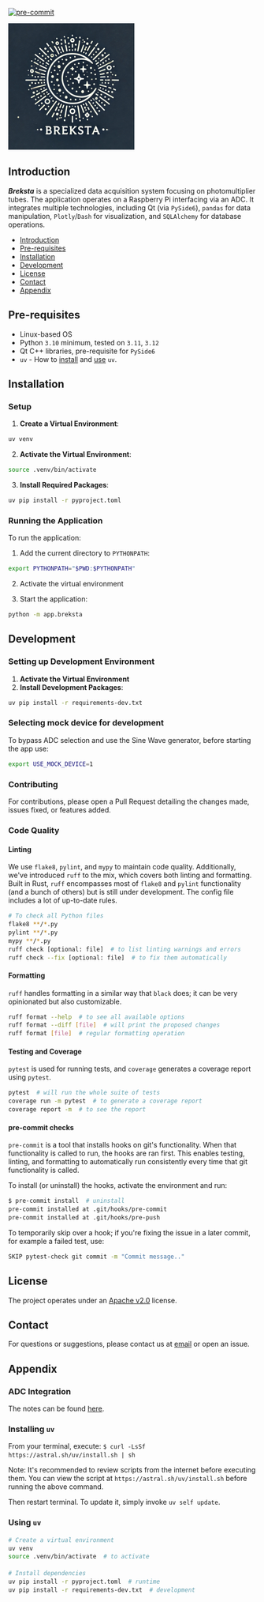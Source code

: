 [![pre-commit](https://img.shields.io/badge/pre--commit-enabled-brightgreen?logo=pre-commit)](https://github.com/pre-commit/pre-commit)

<img src="./assets/breksta.png" style="align:center; width:256px" />

## Introduction

***Breksta*** is a specialized data acquisition system focusing on photomultiplier tubes. The application operates on a Raspberry Pi interfacing via an ADC. It integrates multiple technologies, including Qt (via `PySide6`), `pandas` for data manipulation, `Plotly`/`Dash` for visualization, and `SQLAlchemy` for database operations.

- [Introduction](#introduction)
- [Pre-requisites](#pre-requisites)
- [Installation](#installation)
- [Development](#development)
- [License](#license)
- [Contact](#contact)
- [Appendix](#appendix)

## Pre-requisites

- Linux-based OS
- Python `3.10` minimum, tested on `3.11`, `3.12`
- Qt C++ libraries, pre-requisite for `PySide6`
- `uv` - How to [install](#installing-uv) and [use](#using-uv) `uv`.

## Installation

### Setup

1. **Create a Virtual Environment**:

```bash
uv venv
```

2. **Activate the Virtual Environment**:

```bash
source .venv/bin/activate
```

3. **Install Required Packages**:

```bash
uv pip install -r pyproject.toml
```

### Running the Application

To run the application:

1. Add the current directory to `PYTHONPATH`:

```bash
export PYTHONPATH="$PWD:$PYTHONPATH"
```

2. Activate the virtual environment

3. Start the application:

```bash
python -m app.breksta
```

## Development

### Setting up Development Environment

1. **Activate the Virtual Environment**
2. **Install Development Packages**:

```bash
uv pip install -r requirements-dev.txt
```

### Selecting mock device for development

To bypass ADC selection and use the Sine Wave generator, before starting the app use:

```sh
export USE_MOCK_DEVICE=1
```

### Contributing

For contributions, please open a Pull Request detailing the changes made, issues fixed, or features added.

### Code Quality

#### **Linting**

We use `flake8`, `pylint`, and `mypy` to maintain code quality. Additionally, we've introduced `ruff` to the mix, which covers both linting and formatting. Built in Rust, `ruff` encompasses most of `flake8` and `pylint` functionality (and a bunch of others) but is still under development. The config file includes a lot of up-to-date rules.

```bash
# To check all Python files
flake8 **/*.py
pylint **/*.py
mypy **/*.py
ruff check [optional: file]  # to list linting warnings and errors
ruff check --fix [optional: file]  # to fix them automatically
```

#### **Formatting**

`ruff` handles formatting in a similar way that `black` does; it can be very opinionated but also customizable.

```bash
ruff format --help  # to see all available options
ruff format --diff [file]  # will print the proposed changes
ruff format [file]  # regular formatting operation
```

#### **Testing and Coverage**

`pytest` is used for running tests, and `coverage` generates a coverage report using `pytest`.

```bash
pytest  # will run the whole suite of tests
coverage run -m pytest  # to generate a coverage report
coverage report -m  # to see the report
```

#### **pre-commit checks**

`pre-commit` is a tool that installs hooks on git's functionality. When that functionality is called to run, the hooks are ran first. This enables testing, linting, and formatting to automatically run consistently every time that git functionality is called.

To install (or uninstall) the hooks, activate the environment and run:

```sh
$ pre-commit install  # uninstall
pre-commit installed at .git/hooks/pre-commit
pre-commit installed at .git/hooks/pre-push
```

To temporarily skip over a hook; if you're fixing the issue in a later commit, for example a failed test, use:

```sh
SKIP pytest-check git commit -m "Commit message.."
```

## License

The project operates under an [Apache v2.0](./LICENSE) license.

## Contact

For questions or suggestions, please contact us at [email](m.alexandrakis@qmul.ac.uk) or open an issue.

## Appendix

### ADC Integration

The notes can be found [here](./docs/adc_integration.md).

### Installing `uv`

From your terminal, execute: `$ curl -LsSf https://astral.sh/uv/install.sh | sh`

Note: It's recommended to review scripts from the internet before executing them. You can view the script at `https://astral.sh/uv/install.sh` before running the above command.

Then restart terminal. To update it, simply invoke `uv self update`.

### Using `uv`

```bash
# Create a virtual environment
uv venv
source .venv/bin/activate  # to activate

# Install dependencies
uv pip install -r pyproject.toml  # runtime
uv pip install -r requirements-dev.txt  # development
```
